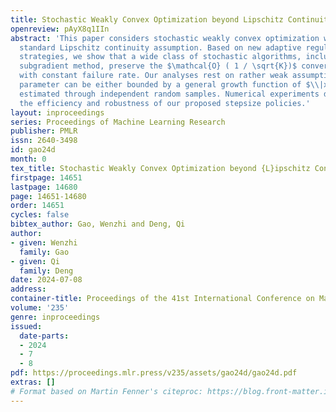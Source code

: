 ```yaml
---
title: Stochastic Weakly Convex Optimization beyond Lipschitz Continuity
openreview: pAyX8q1IIn
abstract: 'This paper considers stochastic weakly convex optimization without the
  standard Lipschitz continuity assumption. Based on new adaptive regularization (stepsize)
  strategies, we show that a wide class of stochastic algorithms, including the stochastic
  subgradient method, preserve the $\mathcal{O} ( 1 / \sqrt{K})$ convergence rate
  with constant failure rate. Our analyses rest on rather weak assumptions: the Lipschitz
  parameter can be either bounded by a general growth function of $\\|x\\|$ or locally
  estimated through independent random samples. Numerical experiments demonstrate
  the efficiency and robustness of our proposed stepsize policies.'
layout: inproceedings
series: Proceedings of Machine Learning Research
publisher: PMLR
issn: 2640-3498
id: gao24d
month: 0
tex_title: Stochastic Weakly Convex Optimization beyond {L}ipschitz Continuity
firstpage: 14651
lastpage: 14680
page: 14651-14680
order: 14651
cycles: false
bibtex_author: Gao, Wenzhi and Deng, Qi
author:
- given: Wenzhi
  family: Gao
- given: Qi
  family: Deng
date: 2024-07-08
address:
container-title: Proceedings of the 41st International Conference on Machine Learning
volume: '235'
genre: inproceedings
issued:
  date-parts:
  - 2024
  - 7
  - 8
pdf: https://proceedings.mlr.press/v235/assets/gao24d/gao24d.pdf
extras: []
# Format based on Martin Fenner's citeproc: https://blog.front-matter.io/posts/citeproc-yaml-for-bibliographies/
---
```

